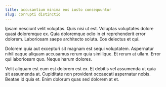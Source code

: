 ```yaml
---
title: accusantium minima eos iusto consequuntur
slug: corrupti distinctio
---
```


Ipsam nesciunt velit voluptas. Quis nisi ut est. Voluptas voluptates dolore quasi doloremque ex. Quia doloremque odio in et reprehenderit error dolorem. Laboriosam saepe architecto soluta. Eos delectus et qui.

Dolorem quia aut excepturi sit magnam est sequi voluptatem. Aspernatur nihil eaque aliquam accusamus rerum quia similique. Et rerum at ullam. Error qui laboriosam quo. Neque harum dolores.

Velit aliquam est eum est dolorem est ex. Et debitis vel assumenda ut quia sit assumenda at. Cupiditate non provident occaecati aspernatur nobis. Beatae id quia et. Enim dolorum quas sed dolorem at et.
